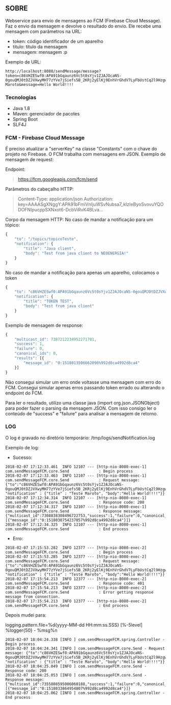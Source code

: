 ## SOBRE
Webservice para envio de mensagens ao FCM (Firebase Cloud Message). Faz o envio da mensagem e devolve o resultado do envio.
Ele recebe uma mensagem com parâmetros na URL:
* token: código identificador de um aparelho
* titulo: titulo da mensagem
* mensagem: mensagem :p

Exemplo de URL:

```
http://localhost:8080/sendMessage/message?token=c86VHZESwf0:APA91bGqaunz6Vc5t0sYjv1ZJAJOcaNS-0gouQMJ0tDZJVXwyMH77zYVe7jSiefs5B_2KRj2yElKj9EnhVrGhdV7LyFbUstCq2l9Hzgw6hek7WhX6EXRM9SRi4wsmax103e8KdyCVLVf&title=Teste Maroto&message=Hello World!!!!
```

### Tecnologias
* Java 1.8
* Maven: gerenciador de pacotes
* Spring Boot
* SLF4J

### FCM - Firebase Cloud Message
É preciso atualizar a "serverKey" na classe "Constants" com o chave do projeto no Firebase.
O FCM trabalha com mensagens em JSON.
Exemplo de mensagem de request:

Endpoint:
> https://fcm.googleapis.com/fcm/send

Parâmetros do cabeçalho HTTP:
> Content-Type: application/json
> Authorization: key=AAAASgXNggY:APA91bFmiVnIjuWSvNubsa7_kIzIeByoSvovuYQODOFNlpucppSXNxot6-DcbViRvK4BLva...

Corpo da mensagem HTTP:
No caso de mandar a notificação para um tópico:

```javascript
{
    "to": "/topics/topicoTeste",
    "notification": {
        "title": "Java client",
        "body": "Test from java client to NEOENERGIA!"
    }
}
```

No caso de mandar a notificação para apenas um aparelho, colocamos o token

```javascript
{
    "to": "c86VHZESwf0:APA91bGqaunz6Vc5t0sYjv1ZJAJOcaNS-0gouQMJ0tDZJVXwyMH77zYVe7jSiefs5B_2KRj2yElKj9EnhVrGhdV7LyFbUstCq2l9Hzgw6hek7WhX6EXRM9SRi4wsmax103e8KdyCVLVf",
    "notification": {
        "title": "TOKEN TEST",
        "body": "Test from java client"
    }
}
```

Exemplo de mensagem de response:

```javascript
{
	"multicast_id": 7387212234952271701,
	"success": 1,
	"failure": 0,
	"canonical_ids": 0,
	"results": [{
		"message_id": "0:1518013506662096%992d8ca4992d8ca4"
	}]
}
```

Não consegui simular um erro onde voltasse uma mensagem com erro do FCM.
Consegui simular apenas erros passando token errado ou alterando o endpoint do FCM.

Para ler o resultado, utilizo uma classe java (import org.json.JSONObject) para poder fazer o parsing da mensagem JSON.
Com isso consigo ler o conteúdo de "success" e "failure" para analisar a mensagem de retorno.


### LOG
O log é gravado no diretório temporário:
/tmp/logs/sendNotification.log

Exemplo de log:

* Sucesso:

```
2018-02-07 17:12:33.461  INFO 12107 --- [http-nio-8080-exec-1] com.sendMessageFCM.core.Send             : Begin process
2018-02-07 17:12:33.463  INFO 12107 --- [http-nio-8080-exec-1] com.sendMessageFCM.core.Send             : Request message: {"to":"c86VHZESwf0:APA91bGqaunz6Vc5t0sYjv1ZJAJOcaNS-0gouQMJ0tDZJVXwyMH77zYVe7jSiefs5B_2KRj2yElKj9EnhVrGhdV7LyFbUstCq2l9Hzgw6hek7WhX6EXRM9SRi4wsmax103e8KdyCVLVf", "notification" : {"title" : "Teste Maroto", "body":"Hello World!!!!"}}
2018-02-07 17:12:34.314  INFO 12107 --- [http-nio-8080-exec-1] com.sendMessageFCM.core.Send             : Response code: 200
2018-02-07 17:12:34.317  INFO 12107 --- [http-nio-8080-exec-1] com.sendMessageFCM.core.Send             : Response message: {"multicast_id":7308838308496722753,"success":1,"failure":0,"canonical_ids":0,"results":[{"message_id":"0:1518030754237057%992d8ca4992d8ca4"}]}
2018-02-07 17:12:34.325  INFO 12107 --- [http-nio-8080-exec-1] com.sendMessageFCM.core.Send             : End process
```

* Erro:

```
2018-02-07 17:15:53.282  INFO 12377 --- [http-nio-8080-exec-2] com.sendMessageFCM.core.Send             : Begin process
2018-02-07 17:15:53.285  INFO 12377 --- [http-nio-8080-exec-2] com.sendMessageFCM.core.Send             : Request message: {"to":"c86VHZESwf0:APA91bGqaunz6Vc5t0sYjv1ZJAJOcaNS-0gouQMJ0tDZJVXwyMH77zYVe7jSiefs5B_2KRj2yElKj9EnhVrGhdV7LyFbUstCq2l9Hzgw6hek7WhX6EXRM9SRi4wsmax103e8KdyCVLVf", "notification" : {"title" : "Teste Maroto", "body":"Hello World!!!!"}}
2018-02-07 17:15:54.213  INFO 12377 --- [http-nio-8080-exec-2] com.sendMessageFCM.core.Send             : Response code: 401
2018-02-07 17:15:54.213  INFO 12377 --- [http-nio-8080-exec-2] com.sendMessageFCM.core.Send             : Error getting response message from connection.
2018-02-07 17:15:54.213  INFO 12377 --- [http-nio-8080-exec-2] com.sendMessageFCM.core.Send             : End process
```

Depois mudei para:

logging.pattern.file=%d{yyyy-MM-dd HH:mm:ss.SSS} [%-5level] %logger{50} - %msg%n

```
2018-02-07 18:04:24.338 [INFO ] com.sendMessageFCM.spring.Controller - Begin process
2018-02-07 18:04:24.341 [INFO ] com.sendMessageFCM.core.Send - Request message: {"to":"c86VHZESwf0:APA91bGqaunz6Vc5t0sYjv1ZJAJOcaNS-0gouQMJ0tDZJVXwyMH77zYVe7jSiefs5B_2KRj2yElKj9EnhVrGhdV7LyFbUstCq2l9Hzgw6hek7WhX6EXRM9SRi4wsmax103e8KdyCVLVf", "notification" : {"title" : "Teste Maroto", "body":"Hello World!!!!"}}
2018-02-07 18:04:25.049 [INFO ] com.sendMessageFCM.core.Send - Response code: 200
2018-02-07 18:04:25.053 [INFO ] com.sendMessageFCM.core.Send - Response message: {"multicast_id":7355808595006060188,"success":1,"failure":0,"canonical_ids":0,"results":[{"message_id":"0:1518033864954807%992d8ca4992d8ca4"}]}
2018-02-07 18:04:25.062 [INFO ] com.sendMessageFCM.spring.Controller - End process
```
